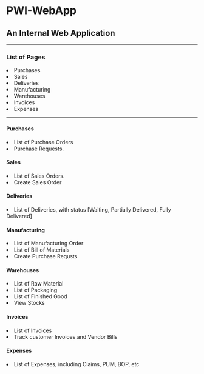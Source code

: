 # PWI-WebApp

<h2>An Internal Web Application</h2>
<hr>
<h3>List of Pages</h3>
<li>Purchases</li>
<li>Sales</li>
<li>Deliveries</li>
<li>Manufacturing</li>
<li>Warehouses</li>
<li>Invoices</li>
<li>Expenses</li>

<hr>

<h4>Purchases</h4>
  <li>List of Purchase Orders</li>
  <li>Purchase Requests.</li>

<h4>Sales</h4>
  <li>List of Sales Orders.</li>
  <li>Create Sales Order</li>

<h4>Deliveries</h4>
  <li>List of Deliveries, with status [Waiting, Partially Delivered, Fully Delivered]</li>

<h4>Manufacturing</h4>
  <li>List of Manufacturing Order</li>
  <li>List of Bill of Materials</li>
  <li>Create Purchase Requsts</li>

<h4>Warehouses</h4>
  <li>List of Raw Material</li>
  <li>List of Packaging</li>
  <li>List of Finished Good</li>
  <li>View Stocks</li>

<h4>Invoices</h4>
  <li>List of Invoices</li>
  <li>Track customer Invoices and Vendor Bills</li>

<h4>Expenses</h4>
  <li>List of Expenses, including Claims, PUM, BOP, etc</li>


